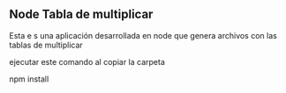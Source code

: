 ## Node Tabla de multiplicar

Esta e s una aplicación desarrollada  en node
que genera archivos con las tablas de multiplicar

ejecutar este comando  al copiar la carpeta

npm install